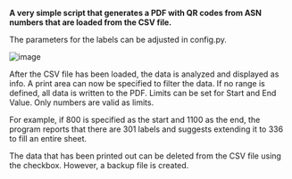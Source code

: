 <b>A very simple script that generates a PDF with QR codes from ASN numbers that are loaded from the CSV file.</b>

The parameters for the labels can be adjusted in config.py.

![image](https://github.com/user-attachments/assets/acd627b9-557c-4287-b997-8e995289e309)

After the CSV file has been loaded, the data is analyzed and displayed as info.
A print area can now be specified to filter the data.
If no range is defined, all data is written to the PDF.
Limits can be set for Start and End Value.
Only numbers are valid as limits.

For example, if 800 is specified as the start and 1100 as the end, 
the program reports that there are 301 labels and suggests extending it to 336 to fill an entire sheet.

The data that has been printed out can be deleted from the CSV file using the checkbox.
However, a backup file is created.

